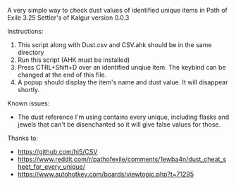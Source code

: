 A very simple way to check dust values of identified unique items in Path of Exile 3.25 Settler's of Kalgur
version 0.0.3

Instructions:
1. This script along with Dust.csv and CSV.ahk should be in the same directory
2. Run this script (AHK must be installed)
3. Press CTRL+Shift+D over an identified unqiue item. The keybind can be changed at the end of this file.
4. A popup should display the item's name and dust value. It will disappear shortly.

Known issues:
* The dust reference I'm using contains every unique, including flasks and jewels that can't be disenchanted so it will give false values for those.

Thanks to:
* https://github.com/hi5/CSV
* https://www.reddit.com/r/pathofexile/comments/1ewba4n/dust_cheat_sheet_for_every_unique/
* https://www.autohotkey.com/boards/viewtopic.php?t=71295